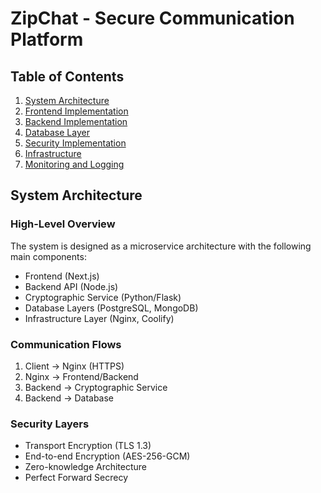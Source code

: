 # ZipChat - Secure Communication Platform

## Table of Contents

1. [System Architecture](#system-architecture)
2. [Frontend Implementation](#frontend-implementation)
3. [Backend Implementation](#backend-implementation)
4. [Database Layer](#database-layer)
5. [Security Implementation](#security-implementation)
6. [Infrastructure](#infrastructure)
7. [Monitoring and Logging](#monitoring-and-logging)

## System Architecture

### High-Level Overview

The system is designed as a microservice architecture with the following main components:

- Frontend (Next.js)
- Backend API (Node.js)
- Cryptographic Service (Python/Flask)
- Database Layers (PostgreSQL, MongoDB)
- Infrastructure Layer (Nginx, Coolify)

### Communication Flows

1. Client -> Nginx (HTTPS)
2. Nginx -> Frontend/Backend
3. Backend -> Cryptographic Service
4. Backend -> Database

### Security Layers

- Transport Encryption (TLS 1.3)
- End-to-end Encryption (AES-256-GCM)
- Zero-knowledge Architecture
- Perfect Forward Secrecy
